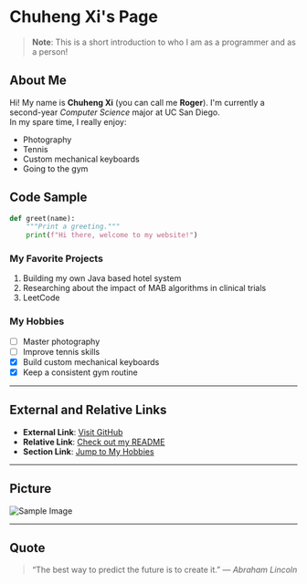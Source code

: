 # Chuheng Xi's Page

> **Note**: This is a short introduction to who I am as a programmer and as a person!

## About Me
Hi! My name is **Chuheng Xi** (you can call me **Roger**). I'm currently a second-year *Computer Science* major at UC San Diego.  
In my spare time, I really enjoy:
- Photography
- Tennis
- Custom mechanical keyboards
- Going to the gym

## Code Sample
```python
def greet(name):
    """Print a greeting."""
    print(f"Hi there, welcome to my website!")
```

### My Favorite Projects 
1. Building my own Java based hotel system
2. Researching about the impact of MAB algorithms in clinical trials
3. LeetCode

### My Hobbies
- [ ] Master photography
- [ ] Improve tennis skills
- [x] Build custom mechanical keyboards
- [x] Keep a consistent gym routine

---

## External and Relative Links

- **External Link**: [Visit GitHub](https://github.com)
- **Relative Link**: [Check out my README](./README.md)
- **Section Link**: [Jump to My Hobbies](#my-hobbies)

---

## Picture

![Sample Image](./images/sample-image.jpg)

---

## Quote
> “The best way to predict the future is to create it.” — *Abraham Lincoln*

